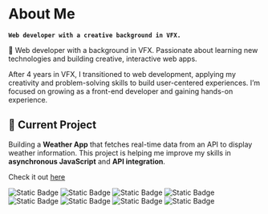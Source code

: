 # About Me

**`Web developer with a creative background in VFX.`**

👋 Web developer with a background in VFX. Passionate about learning new technologies and building creative, interactive web apps.

After 4 years in VFX, I transitioned to web development, applying my creativity and problem-solving skills to build user-centered experiences. I’m focused on growing as a front-end developer and gaining hands-on experience.

## 🔭 Current Project

Building a **Weather App** that fetches real-time data from an API to display weather information. This project is helping me improve my skills in **asynchronous JavaScript** and **API integration**.

Check it out [here](https://github.com/chajoy/weather-app)

<div>
  <img alt="Static Badge" src="https://img.shields.io/badge/Javascript-black?style=flat&logo=javascript&logoColor=black&labelColor=%23f5d442&color=%23f5d442">
  <img alt="Static Badge" src="https://img.shields.io/badge/CSS-black?style=flat&logo=csswizardry&logoColor=black&labelColor=%230384fc&color=%230384fc">
  <img alt="Static Badge" src="https://img.shields.io/badge/HTML5-black?style=flat&logo=html5&logoColor=black&labelColor=%23fc6603&color=%23fc6603">
  <img alt="Static Badge" src="https://img.shields.io/badge/webpack-black?style=flat&logo=webpack&logoColor=black&labelColor=%2349d0f5&color=%2349d0f5">
  <img alt="Static Badge" src="https://img.shields.io/badge/dotenv-black?style=flat&logo=dotenv&logoColor=black&labelColor=%23f5ec49&color=%23f5ec49">
  <img alt="Static Badge" src="https://img.shields.io/badge/git-black?style=flat&logo=git&logoColor=black&labelColor=%23f56949&color=%23f56949">
  <img alt="Static Badge" src="https://img.shields.io/badge/prettier-black?style=flat&logo=prettier&logoColor=black&labelColor=%23192e4d&color=%23192e4d">
  <img alt="Static Badge" src="https://img.shields.io/badge/babel-black?style=flat&logo=babel&logoColor=black&labelColor=%23ccc431&color=%23ccc431">
</div>






